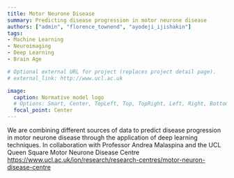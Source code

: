 ```yaml
---
title: Motor Neurone Disease
summary: Predicting disease progression in motor neurone disease 
authors: ["admin", "florence_townend", "ayodeji_ijishakin"]
tags:
- Machine Learning
- Neuroimaging
- Deep Learning
- Brain Age

# Optional external URL for project (replaces project detail page).
# external_link: http://www.ucl.ac.uk

image:
  caption: Normative model logo
  # Options: Smart, Center, TopLeft, Top, TopRight, Left, Right, BottomLeft, Bottom, BottomRight
  focal_point: Center
---
```


We are combining different sources of data to predict disease progression in motor neurone disease through the application of deep learning techniques. In collaboration with Professor Andrea Malaspina and the UCL Queen Square Motor Neurone Disease Centre https://www.ucl.ac.uk/ion/research/research-centres/motor-neuron-disease-centre
